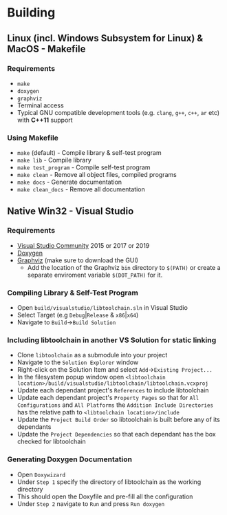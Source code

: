 # Building
## Linux (incl. Windows Subsystem for Linux) & MacOS - Makefile
### Requirements
* `make`
* `doxygen`
* `graphviz`
* Terminal access
* Typical GNU compatible development tools (e.g. `clang`, `g++`, `c++`, `ar` etc) with __C++11__ support

### Using Makefile
* `make` (default) - Compile library & self-test program
* `make lib` - Compile library
* `make test_program` - Compile self-test program
* `make clean` - Remove all object files, compiled programs
* `make docs` - Generate documentation
* `make clean_docs` - Remove all documentation

## Native Win32 - Visual Studio
### Requirements
* [Visual Studio Community](https://visualstudio.microsoft.com/vs/community/) 2015 or 2017 or 2019
* [Doxygen](http://www.doxygen.nl/download.html#srcbin)
* [Graphviz](https://graphviz.gitlab.io/_pages/Download/Download_windows.html) (make sure to download the GUI)
	* Add the location of the Graphviz `bin` directory to `$(PATH)` or create a separate enviroment variable `$(DOT_PATH)` for it.

### Compiling Library & Self-Test Program
* Open `build/visualstudio/libtoolchain.sln` in Visual Studio
* Select Target (e.g `Debug`|`Release` & `x86`|`x64`)
* Navigate to `Build`->`Build Solution`

### Including libtoolchain in another VS Solution for static linking
* Clone `libtoolchain` as a submodule into your project
* Navigate to the `Solution Explorer` window
* Right-click on the Solution Item and select `Add`->`Existing Project...`
* In the filesystem popup window open `<libtoolchain location>/build/visualstudio/libtoolchain/libtoolchain.vcxproj`
* Update each dependant project's `References` to include libtoolchain
* Update each dependant project's `Property Pages` so that for `All Configurations` and `All Platforms` the `Addition Include Directories` has the relative path to `<libtoolchain location>/include`
* Update the `Project Build Order` so libtoolchain is built before any of its dependants
* Update the `Project Dependencies` so that each dependant has the box checked for libtoolchain

### Generating Doxygen Documentation
* Open `Doxywizard`
* Under `Step 1` specify the directory of libtoolchain as the working directory
* This should open the Doxyfile and pre-fill all the configuration
* Under `Step 2` navigate to `Run` and press `Run doxygen`
